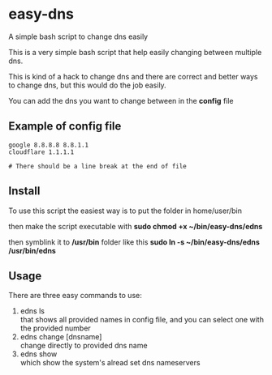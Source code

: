# easy-dns

A simple bash script to change dns easily

This is a very simple bash script that help easily changing between multiple dns.

This is kind of a hack to change dns and there are correct and better ways to change dns, but this would do the job easily.

You can add the dns you want to change between in the __config__ file

## Example of config file

    google 8.8.8.8 8.8.1.1  
    cloudflare 1.1.1.1   

    # There should be a line break at the end of file

## Install

To use this script the easiest way is to put the folder in home/user/bin

then make the script executable with __sudo chmod +x ~/bin/easy-dns/edns__

then symblink it to __/usr/bin__ folder like this __sudo ln -s ~/bin/easy-dns/edns /usr/bin/edns__

## Usage

There are three easy commands to use:

1. edns ls  
    that shows all provided names in config file, and you can select one with the provided number
2. edns change [dnsname]  
    change directly to provided dns name
3. edns show  
    which show the system's alread set dns nameservers
